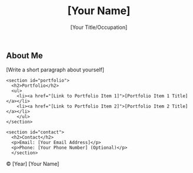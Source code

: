 <!DOCTYPE html>
<html lang="en">
<head>
  <meta charset="UTF-8">
  <meta name="viewport" content="width=device-width, initial-scale=1.0">
  <title>My Personal Website</title>
  <link rel="stylesheet" href="style.css">
</head>
<body>
  <header>
    <h1>[Your Name]</h1>
    <p>[Your Title/Occupation]</p>
  </header>

  <main>
    <section id="about">
      <h2>About Me</h2>
      <p>[Write a short paragraph about yourself]</p>
    </section>

    <section id="portfolio">
      <h2>Portfolio</h2>
      <ul>
        <li><a href="[Link to Portfolio Item 1]">[Portfolio Item 1 Title]</a></li>
        <li><a href="[Link to Portfolio Item 2]">[Portfolio Item 2 Title]</a></li>
        </ul>
    </section>

    <section id="contact">
      <h2>Contact</h2>
      <p>Email: [Your Email Address]</p>
      <p>Phone: [Your Phone Number] (Optional)</p>
      </section>
  </main>

  <footer>
    <p>&copy; [Year] [Your Name]</p>
  </footer>
</body>
</html>
